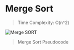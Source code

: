 # Merge Sort

> Time Complexity: O(n^2)

![Merge SORT](../assets/merge_sort.png)


> Merge Sort Pseudocode
